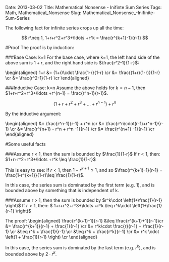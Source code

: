 Date: 2013-03-02
Title: Mathematical Nonsense - Inifinte Sum Series
Tags: Math, Mathematical_Nonsense
Slug: Mathematical_Nonsense_-Inifinite-Sum-Series

The following fact for infinite series crops up all the time:

$$ r\neq 1, 1+r+r^2+r^3+\ldots +r^k = \frac{r^{k+1}-1}{r-1} $$

#Proof
The proof is by induction:

###Base Case: k=1
For the base case, where k=1, the left hand side of the above sum is $1+r$, and the right hand side is $\frac{r^2-1}{1-r}$:

\begin{aligned}
 1+r &= (1+r)\cdot \frac{1-r}{1-r} \cr
 &= \frac{(1+r)(1-r)}{1-r} \cr
 &= \frac{r^2-1}{1-r} \cr
\end{aligned}

###Inductive Case: k=n
Assume the above holds for $k=n-1$, then $1+r+r^2+r^3+\ldots +r^{n-1} = \frac{r^n-1}{r-1}$. 

$$\left( 1+r+r^2+r^3+\ldots +r^{n-1} \right) + r^n $$

By the inductive argument:

\begin{aligned}
 &= \frac{r^n-1}{r-1} + r^n \cr
 &= \frac{r^n\cdot(r-1)+r^n-1}{r-1} \cr
 &= \frac{r^{n+1} - r^n + r^n -1}{r-1} \cr
 &= \frac{r^{n+1} -1}{r-1} \cr
\end{aligned}

#Some useful facts

###Assume r < 1, then the sum is bounded by $\frac{1}{1-r}$
If $r < 1$, then: $1+r+r^2+r^3+\ldots +r^k \leq \frac{1}{1-r}$

This is easy to see: if $r<1$, then $1 - r^{k+1} \leq 1$, and so $\frac{r^{k+1}-1}{r-1} = \frac{1-r^{k+1}}{1-r}\leq \frac{1}{1-r}$.

In this case, the series sum is dominated by the first term (e.g. 1), and is bounded above by something that is independent of k.

###Assume r > 1, then the sum is bounded by $r^k\cdot \left(1+\frac{1}{r-1} \right)$
If $r > 1$, then: $ 1+r+r^2+r^3+\ldots +r^k \leq r^k\cdot \left(1+\frac{1}{r-1} \right)$

The proof:
\begin{aligned}
 \frac{r^{k+1}-1}{r-1} &\leq \frac{r^{k+1}+1}{r-1}\cr
 &= \frac{r^{k+1}}{r-1} + \frac{1}{r-1} \cr
 &= r^k\cdot \frac{r}{r-1} + \frac{1}{r-1} \cr
 &\leq r^k + \frac{1}{r-1} \cr
 &\leq r^k + \frac{r^k}{r-1} \cr
 &= r^k \cdot \left(1 + \frac{1}{r-1} \right) \cr
\end{aligned}

In this case, the series sum is dominated by the last term (e.g. $r^k$), and is bounded above by $2\cdot r^k$.
